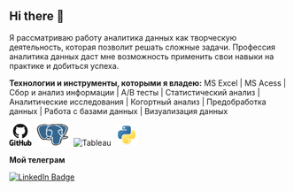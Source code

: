 ## Hi there 👋
Я рассматриваю работу аналитика данных как творческую деятельность, которая позволит решать сложные задачи. Профессия аналитика данных даст мне возможность применить свои навыки на практике и добиться успеха.


**Технологии и инструменты, которыми я владею:**
 MS Excel |  MS Acess |  Сбор и анализ информации | А/В тесты | Статистический анализ | Аналитические исследования | Когортный анализ | Предобработка данных | Работа с базами данных | Визуализация данных

<div>
  <img src="https://github.com/devicons/devicon/blob/master/icons/github/github-original-wordmark.svg" title="GitHub" alt="GitHub" width="40" height="40"/>&nbsp;
  <img src="https://github.com/devicons/devicon/blob/master/icons/postgresql/postgresql-original.svg" title="PostgreSQL" alt="PostgreSQL" width="60" height="40"/>&nbsp;
  <img src="https://res.cloudinary.com/hevo/images/f_webp,q_auto/v1686075100/hevo-learn-1/Tableau_Logo_2-1/Tableau_Logo_2-1.png?_i=AA" title="Tableau" alt="Tableau" width="40" height="40"/>&nbsp;
  <img src="https://github.com/devicons/devicon/blob/master/icons/python/python-original.svg" title="Python" alt="Python" width="40" height="40"/>&nbsp;
</div>


**Мой телеграм** <div id="badges">
  <a href="https://t.me/daryaulyuno">
    <img src="https://img.icons8.com/?size=100&id=OL7raPBi1HvO&format=png&color=000000" alt="LinkedIn Badge" width="40" height="40"/>
</div>

